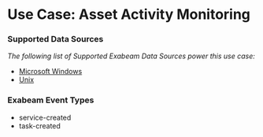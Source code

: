 Use Case: Asset Activity Monitoring
===================================

### Supported Data Sources

_The following list of Supported Exabeam Data Sources power this use case:_

* [Microsoft Windows](../DataSources/datasource_microsoft_windows_microsoft.md)
* [Unix](../DataSources/datasource_unix_unix.md)


### Exabeam Event Types

- service-created
- task-created
